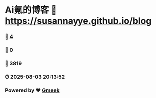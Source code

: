 # Ai氪的博客 :link: https://susannayye.github.io/blog 
### :page_facing_up: [4](https://susannayye.github.io/blog/tag.html) 
### :speech_balloon: 0 
### :hibiscus: 3819 
### :alarm_clock: 2025-08-03 20:13:52 
### Powered by :heart: [Gmeek](https://github.com/Meekdai/Gmeek)
